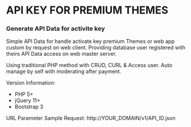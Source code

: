 API KEY FOR PREMIUM THEMES
==============

<h3>Generate API Data for activite key</h3>

Simple API Data for handle activate key premium Themes or web app custom by request on web client.
Providing database user registered with theirs API Data access on web master server.

Using traditional PHP method with CRUD, CURL & Access user.
Auto manage by self with moderating after payment.

Version Information:
<ul>
<li>PHP 5+</li>
<li>jQuery 11+</li>
<li>Bootstrap 3</li>
</ul>

URL Parameter Sample Request: http://YOUR_DOMAIN/v1/API_ID.json